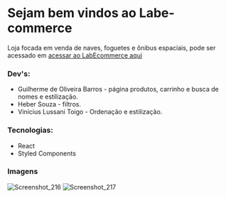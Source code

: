 # Sejam bem vindos ao Labe-commerce

Loja focada em venda de naves, foguetes e ônibus espaciais, pode ser acessado em [acessar ao LabEcommerce aqui](https://impolite-song.surge.sh/)

### Dev's:
 - Guilherme de Oliveira Barros - página produtos, carrinho e busca de nomes e estilização.
 - Heber Souza - filtros.
 - Vinícius Lussani Toigo - Ordenação e estilização.
### Tecnologias:
 - React
 - Styled Components


### Imagens
![Screenshot_216](https://user-images.githubusercontent.com/47544503/144770129-6855036c-2dc8-4d90-99a9-4067c931ebb1.png)
![Screenshot_217](https://user-images.githubusercontent.com/47544503/144770131-782b004c-d0fc-43cd-b8e9-d344e8408f20.png)
